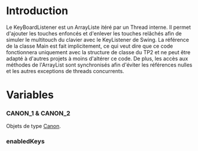 # Introduction #
Le KeyBoardListener est un ArrayListe itéré par un Thread interne. Il permet d'ajouter les touches enfoncés et d'enlever les touches relâchés afin de simuler le multitouch du clavier avec le KeyListener de Swing. La référence de la classe Main est fait implicitement, ce qui veut dire que ce code fonctionnera uniquement avec la structure de classe du TP2 et ne peut être adapté à d'autres projets à moins d'altérer ce code. De plus, les accès aux méthodes de l'ArrayList sont synchronisés afin d'éviter les références nulles et les autres exceptions de threads concurrents.

# Variables #

### CANON\_1 & CANON\_2 ###

Objets de type [Canon](Canon.md).

### enabledKeys ###